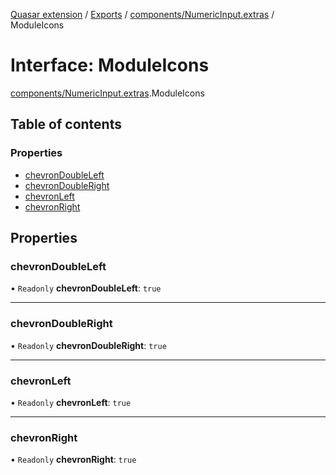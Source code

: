 [Quasar extension](../index.md) / [Exports](../modules.md) / [components/NumericInput.extras](../modules/components_NumericInput_extras.md) / ModuleIcons

# Interface: ModuleIcons

[components/NumericInput.extras](../modules/components_NumericInput_extras.md).ModuleIcons

## Table of contents

### Properties

- [chevronDoubleLeft](components_NumericInput_extras.ModuleIcons.md#chevrondoubleleft)
- [chevronDoubleRight](components_NumericInput_extras.ModuleIcons.md#chevrondoubleright)
- [chevronLeft](components_NumericInput_extras.ModuleIcons.md#chevronleft)
- [chevronRight](components_NumericInput_extras.ModuleIcons.md#chevronright)

## Properties

### chevronDoubleLeft

• `Readonly` **chevronDoubleLeft**: ``true``

___

### chevronDoubleRight

• `Readonly` **chevronDoubleRight**: ``true``

___

### chevronLeft

• `Readonly` **chevronLeft**: ``true``

___

### chevronRight

• `Readonly` **chevronRight**: ``true``
